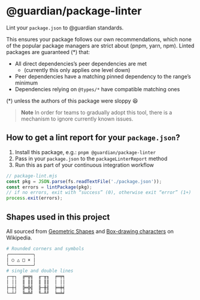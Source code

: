 # @guardian/package-linter

Lint your `package.json` to @guardian standards.

This ensures your package follows our own recommendations, which none
of the popular package managers are strict about (pnpm, yarn, npm).
Linted packages are guaranteed (\*) that:

- All direct dependencies’s peer dependencies are met
  - (currently this only applies one level down)
- Peer dependencies have a matching pinned dependency to the range’s minimum
- Dependencies relying on `@types/*` have compatible matching ones

(\*) unless the authors of this package were sloppy 😆

> **Note**
> In order for teams to gradually adopt this tool, there is a mechanism to
> ignore currently known issues.

## How to get a lint report for your `package.json`?

1. Install this package, e.g.: `pnpm @guardian/package-linter`
2. Pass in your `package.json` to the `packageLinterReport` method
3. Run this as part of your continuous integration workflow

```ts
// package-lint.mjs
const pkg = JSON.parse(fs.readTextFile('./package.json'));
const errors = lintPackage(pkg);
// if no errors, exit with “success” (0), otherwise exit “error” (1+)
process.exit(errors);
```

## Shapes used in this project

All sourced from [Geometric Shapes][] and [Box-drawing characters][]
on Wikipedia.

[geometric shapes]: https://en.wikipedia.org/wiki/Geometric_Shapes_(Unicode_block)
[box-drawing characters]: https://en.wikipedia.org/wiki/Box-drawing_character

```sh
# Rounded corners and symbols
╭─────────╮
│ ○ △ □ × │
╰─────────╯
# single and double lines
┌─┬┐  ╔═╦╗  ╓─╥╖  ╒═╤╕
│ ││  ║ ║║  ║ ║║  │ ││
├─┼┤  ╠═╬╣  ╟─╫╢  ╞═╪╡
└─┴┘  ╚═╩╝  ╙─╨╜  ╘═╧╛
```
